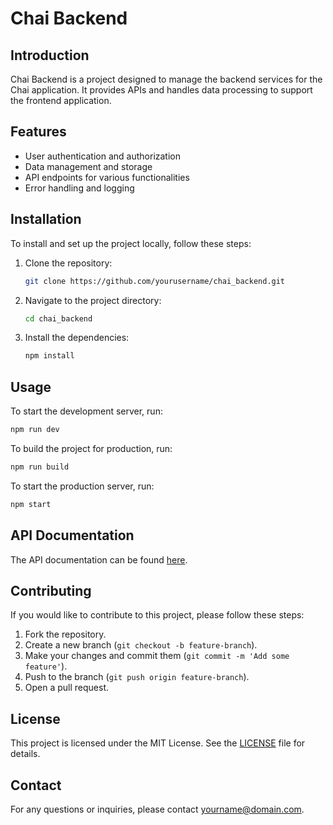 # Chai Backend

## Introduction
Chai Backend is a project designed to manage the backend services for the Chai application. It provides APIs and handles data processing to support the frontend application.

## Features
- User authentication and authorization
- Data management and storage
- API endpoints for various functionalities
- Error handling and logging

## Installation
To install and set up the project locally, follow these steps:

1. Clone the repository:
    ```bash
    git clone https://github.com/yourusername/chai_backend.git
    ```

2. Navigate to the project directory:
    ```bash
    cd chai_backend
    ```

3. Install the dependencies:
    ```bash
    npm install
    ```

## Usage
To start the development server, run:
```bash
npm run dev
```

To build the project for production, run:
```bash
npm run build
```

To start the production server, run:
```bash
npm start
```

## API Documentation
The API documentation can be found [here](link_to_api_documentation).

## Contributing
If you would like to contribute to this project, please follow these steps:

1. Fork the repository.
2. Create a new branch (`git checkout -b feature-branch`).
3. Make your changes and commit them (`git commit -m 'Add some feature'`).
4. Push to the branch (`git push origin feature-branch`).
5. Open a pull request.

## License
This project is licensed under the MIT License. See the [LICENSE](LICENSE) file for details.

## Contact
For any questions or inquiries, please contact [yourname@domain.com](mailto:yourname@domain.com).
